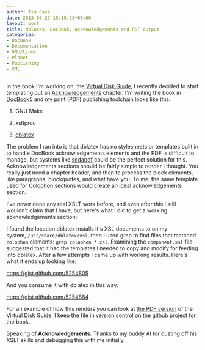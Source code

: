 ```yaml
---
author: Tim Case
date: 2013-03-27 15:15:23+00:00
layout: post
title: dblatex, DocBook, acknowledgements and PDF output
categories:
- DocBook
- Documentation
- GNU/Linux
- Planet
- Publishing
- XML
---
```


In the book I'm working on, the [Virtual Disk Guide](https://github.com/tbielawa/Virtual-Disk-Guide), I recently decided to start templating out an [Acknowledgements](http://docbook.org/tdg5/en/html/acknowledgements.html) chapter. I'm writing the book in [DocBook5](http://docbook.org/) and my print (PDF) publishing toolchain looks like this:



 	
  1. GNU Make

 	
  2. xsltproc

 	
  3. [dblatex](http://dblatex.sourceforge.net)


The problem I ran into is that dblatex has no stylesheets or templates built in to handle DocBook acknowledgements elements and the PDF is difficult to manage, but systems like [sodapdf](https://www.sodapdf.com/) could be the perfect solution for this. Acknowledgements sections should be fairly simple to render I thought. You really just need a chapter header, and then to process the block elements, like paragraphs, blockquotes, and what have you. To me, the same template used for [Colophon](http://docbook.org/tdg5/en/html/colophon.html) sections would create an ideal acknowledgements section.

I've never done any real XSLT work before, and even after this I still wouldn't claim that I have, but here's what I did to get a working acknowledgements section:

I found the location dblatex installs it's XSL documents to on my system, `/usr/share/dblatex/xsl`, then I used grep to find files that matched `colophon` elements: `grep colophon *.xsl`. Examining the `component.xsl` file suggested that it had the templates I needed to copy and modify for feeding into dblatex. After a few attempts I came up with working results. Here's what it ends up looking like:

https://gist.github.com/5254805

And you consume it with dblatex in this way:

https://gist.github.com/5254884

For an example of how this renders you can look at [the PDF version](http://lnx.cx/docs/vdg/output/Virtual-Disk-Operations.pdf) of the Virtual Disk Guide. I keep the file in version control [on the github project](https://github.com/tbielawa/Virtual-Disk-Guide/blob/master/xsl/dblatex-acknowledgements.xsl) for the book.

Speaking of **Acknowledgements**: Thanks to my buddy Al for dusting off his XSLT skills and debugging this with me initially.

